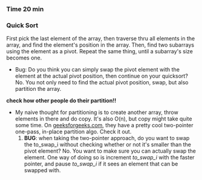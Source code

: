 ### Time 20 min

### Quick Sort
First pick the last element of the array, then traverse thru all elements in the array, and find the 
element's position in the array. 
Then, find two subarrays using the element as a pivot. Repeat the same thing, until a subarray's size becomes one. 

- Bug: Do you think you can simply swap the pivot element with the element at the actual pivot position, then continue on your 
quicksort? No. You not only need to find the actual pivot position, swap, but also partition the array. 

**check how other people do their partition!!**

- My naive thought for partitioning is to create another array, throw elements in there and do copy. It's also O(n), but copy might take quite some time. 
On [geeksforgeeks.com](https://www.geeksforgeeks.org/quick-sort/), they have a pretty cool two-pointer one-pass, in-place partition 
algo. Check it out.   
    1. **BUG**: when taking the two-pointer approach, do you want to swap the to_swap_i without checking whether or not 
    it's smaller than the pivot element? No. You want to make sure you can actually swap the element. 
    One way of doing so is increment *to_swap_i* with the faster pointer, and pause *to_swap_i* if it sees an element that can be swapped with.  